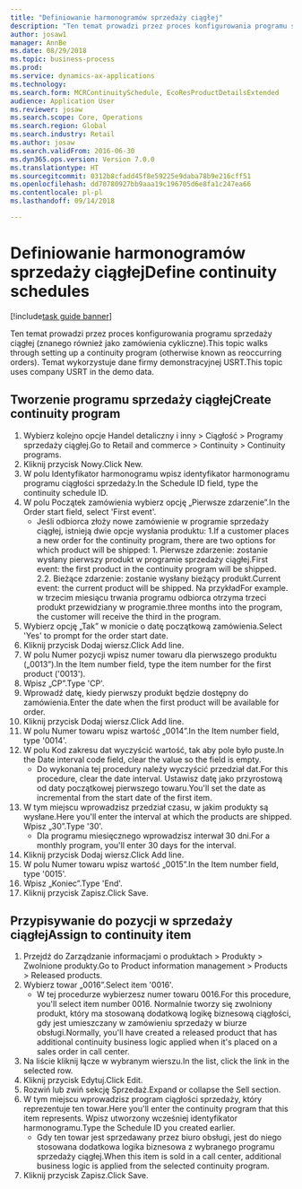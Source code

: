 ```yaml
--- 
title: "Definiowanie harmonogramów sprzedaży ciągłej"
description: "Ten temat prowadzi przez proces konfigurowania programu sprzedaży ciągłej (znanego również jako zamówienia cykliczne)."
author: josaw1
manager: AnnBe
ms.date: 08/29/2018
ms.topic: business-process
ms.prod: 
ms.service: dynamics-ax-applications
ms.technology: 
ms.search.form: MCRContinuitySchedule, EcoResProductDetailsExtended
audience: Application User
ms.reviewer: josaw
ms.search.scope: Core, Operations
ms.search.region: Global
ms.search.industry: Retail
ms.author: josaw
ms.search.validFrom: 2016-06-30
ms.dyn365.ops.version: Version 7.0.0
ms.translationtype: HT
ms.sourcegitcommit: 0312b8cfadd45f8e59225e9daba78b9e216cff51
ms.openlocfilehash: dd70780927bb9aaa19c196705d6e8fa1c247ea66
ms.contentlocale: pl-pl
ms.lasthandoff: 09/14/2018

---
```

# <a name="define-continuity-schedules"></a><span data-ttu-id="c1137-103">Definiowanie harmonogramów sprzedaży ciągłej</span><span class="sxs-lookup"><span data-stu-id="c1137-103">Define continuity schedules</span></span>

[!include[task guide banner](../includes/task-guide-banner.md)]

<span data-ttu-id="c1137-104">Ten temat prowadzi przez proces konfigurowania programu sprzedaży ciągłej (znanego również jako zamówienia cykliczne).</span><span class="sxs-lookup"><span data-stu-id="c1137-104">This topic walks through setting up a continuity program (otherwise known as reoccurring orders).</span></span> <span data-ttu-id="c1137-105">Temat wykorzystuje dane firmy demonstracyjnej USRT.</span><span class="sxs-lookup"><span data-stu-id="c1137-105">This topic uses company USRT in the demo data.</span></span>


## <a name="create-continuity-program"></a><span data-ttu-id="c1137-106">Tworzenie programu sprzedaży ciągłej</span><span class="sxs-lookup"><span data-stu-id="c1137-106">Create continuity program</span></span>
1. <span data-ttu-id="c1137-107">Wybierz kolejno opcje Handel detaliczny i inny > Ciągłość > Programy sprzedaży ciągłej.</span><span class="sxs-lookup"><span data-stu-id="c1137-107">Go to Retail and commerce > Continuity > Continuity programs.</span></span>
2. <span data-ttu-id="c1137-108">Kliknij przycisk Nowy.</span><span class="sxs-lookup"><span data-stu-id="c1137-108">Click New.</span></span>
3. <span data-ttu-id="c1137-109">W polu Identyfikator harmonogramu wpisz identyfikator harmonogramu programu ciągłości sprzedaży.</span><span class="sxs-lookup"><span data-stu-id="c1137-109">In the Schedule ID field, type the continuity schedule ID.</span></span>
4. <span data-ttu-id="c1137-110">W polu Początek zamówienia wybierz opcję „Pierwsze zdarzenie”.</span><span class="sxs-lookup"><span data-stu-id="c1137-110">In the Order start field, select 'First event'.</span></span>
    * <span data-ttu-id="c1137-111">Jeśli odbiorca złoży nowe zamówienie w programie sprzedaży ciągłej, istnieją dwie opcje wysłania produktu: 1.</span><span class="sxs-lookup"><span data-stu-id="c1137-111">If a customer places a new order for the continuity program, there are two options for which product will be shipped:  1.</span></span> <span data-ttu-id="c1137-112">Pierwsze zdarzenie: zostanie wysłany pierwszy produkt w programie sprzedaży ciągłej.</span><span class="sxs-lookup"><span data-stu-id="c1137-112">First event: the first product in the continuity program will be shipped.</span></span>  <span data-ttu-id="c1137-113">2.</span><span class="sxs-lookup"><span data-stu-id="c1137-113">2.</span></span> <span data-ttu-id="c1137-114">Bieżące zdarzenie: zostanie wysłany bieżący produkt.</span><span class="sxs-lookup"><span data-stu-id="c1137-114">Current event: the current product will be shipped.</span></span> <span data-ttu-id="c1137-115">Na przykład</span><span class="sxs-lookup"><span data-stu-id="c1137-115">For example.</span></span> <span data-ttu-id="c1137-116">w trzecim miesiącu trwania programu odbiorca otrzyma trzeci produkt przewidziany w programie.</span><span class="sxs-lookup"><span data-stu-id="c1137-116">three months into the program, the customer will receive the third in the program.</span></span>  
5. <span data-ttu-id="c1137-117">Wybierz opcję „Tak” w monicie o datę początkową zamówienia.</span><span class="sxs-lookup"><span data-stu-id="c1137-117">Select 'Yes' to prompt for the order start date.</span></span>
6. <span data-ttu-id="c1137-118">Kliknij przycisk Dodaj wiersz.</span><span class="sxs-lookup"><span data-stu-id="c1137-118">Click Add line.</span></span>
7. <span data-ttu-id="c1137-119">W polu Numer pozycji wpisz numer towaru dla pierwszego produktu („0013”).</span><span class="sxs-lookup"><span data-stu-id="c1137-119">In the Item number field, type the item number for the first product ('0013').</span></span>
8. <span data-ttu-id="c1137-120">Wpisz „CP”.</span><span class="sxs-lookup"><span data-stu-id="c1137-120">Type 'CP'.</span></span>
9. <span data-ttu-id="c1137-121">Wprowadź datę, kiedy pierwszy produkt będzie dostępny do zamówienia.</span><span class="sxs-lookup"><span data-stu-id="c1137-121">Enter the date when the first product will be available for order.</span></span>
10. <span data-ttu-id="c1137-122">Kliknij przycisk Dodaj wiersz.</span><span class="sxs-lookup"><span data-stu-id="c1137-122">Click Add line.</span></span>
11. <span data-ttu-id="c1137-123">W polu Numer towaru wpisz wartość „0014”.</span><span class="sxs-lookup"><span data-stu-id="c1137-123">In the Item number field, type '0014'.</span></span>
12. <span data-ttu-id="c1137-124">W polu Kod zakresu dat wyczyścić wartość, tak aby pole było puste.</span><span class="sxs-lookup"><span data-stu-id="c1137-124">In the Date interval code field, clear the value so the field is empty.</span></span>
    * <span data-ttu-id="c1137-125">Do wykonania tej procedury należy wyczyścić przedział dat.</span><span class="sxs-lookup"><span data-stu-id="c1137-125">For this procedure, clear the date interval.</span></span> <span data-ttu-id="c1137-126">Ustawisz datę jako przyrostową od daty początkowej pierwszego towaru.</span><span class="sxs-lookup"><span data-stu-id="c1137-126">You'll set the date as incremental from the start date of the first item.</span></span>  
13. <span data-ttu-id="c1137-127">W tym miejscu wprowadzisz przedział czasu, w jakim produkty są wysłane.</span><span class="sxs-lookup"><span data-stu-id="c1137-127">Here you'll enter the interval at which the products are shipped.</span></span> <span data-ttu-id="c1137-128">Wpisz „30”.</span><span class="sxs-lookup"><span data-stu-id="c1137-128">Type '30'.</span></span>
    * <span data-ttu-id="c1137-129">Dla programu miesięcznego wprowadzisz interwał 30 dni.</span><span class="sxs-lookup"><span data-stu-id="c1137-129">For a monthly program, you'll enter 30 days for the interval.</span></span>  
14. <span data-ttu-id="c1137-130">Kliknij przycisk Dodaj wiersz.</span><span class="sxs-lookup"><span data-stu-id="c1137-130">Click Add line.</span></span>
15. <span data-ttu-id="c1137-131">W polu Numer towaru wpisz wartość „0015”.</span><span class="sxs-lookup"><span data-stu-id="c1137-131">In the Item number field, type '0015'.</span></span>
16. <span data-ttu-id="c1137-132">Wpisz „Koniec”.</span><span class="sxs-lookup"><span data-stu-id="c1137-132">Type 'End'.</span></span>
17. <span data-ttu-id="c1137-133">Kliknij przycisk Zapisz.</span><span class="sxs-lookup"><span data-stu-id="c1137-133">Click Save.</span></span>

## <a name="assign-to-continuity-item"></a><span data-ttu-id="c1137-134">Przypisywanie do pozycji w sprzedaży ciągłej</span><span class="sxs-lookup"><span data-stu-id="c1137-134">Assign to continuity item</span></span>
1. <span data-ttu-id="c1137-135">Przejdź do Zarządzanie informacjami o produktach > Produkty > Zwolnione produkty.</span><span class="sxs-lookup"><span data-stu-id="c1137-135">Go to Product information management > Products > Released products.</span></span>
2. <span data-ttu-id="c1137-136">Wybierz towar „0016”.</span><span class="sxs-lookup"><span data-stu-id="c1137-136">Select item '0016'.</span></span>
    * <span data-ttu-id="c1137-137">W tej procedurze wybierzesz numer towaru 0016.</span><span class="sxs-lookup"><span data-stu-id="c1137-137">For this procedure, you'll select item number 0016.</span></span> <span data-ttu-id="c1137-138">Normalnie tworzy się zwolniony produkt, który ma stosowaną dodatkową logikę biznesową ciągłości, gdy jest umieszczany w zamówieniu sprzedaży w biurze obsługi.</span><span class="sxs-lookup"><span data-stu-id="c1137-138">Normally, you'll have created a released product that has additional continuity business logic applied when it's placed on a sales order in call center.</span></span>  
3. <span data-ttu-id="c1137-139">Na liście kliknij łącze w wybranym wierszu.</span><span class="sxs-lookup"><span data-stu-id="c1137-139">In the list, click the link in the selected row.</span></span>
4. <span data-ttu-id="c1137-140">Kliknij przycisk Edytuj.</span><span class="sxs-lookup"><span data-stu-id="c1137-140">Click Edit.</span></span>
5. <span data-ttu-id="c1137-141">Rozwiń lub zwiń sekcję Sprzedaż.</span><span class="sxs-lookup"><span data-stu-id="c1137-141">Expand or collapse the Sell section.</span></span>
6. <span data-ttu-id="c1137-142">W tym miejscu wprowadzisz program ciągłości sprzedaży, który reprezentuje ten towar.</span><span class="sxs-lookup"><span data-stu-id="c1137-142">Here you'll enter the continuity program that this item represents.</span></span> <span data-ttu-id="c1137-143">Wpisz utworzony wcześniej identyfikator harmonogramu.</span><span class="sxs-lookup"><span data-stu-id="c1137-143">Type the Schedule ID you created earlier.</span></span>
    * <span data-ttu-id="c1137-144">Gdy ten towar jest sprzedawany przez biuro obsługi, jest do niego stosowana dodatkowa logika biznesowa z wybranego programu sprzedaży ciągłej.</span><span class="sxs-lookup"><span data-stu-id="c1137-144">When this item is sold in a call center, additional business logic is applied from the selected continuity program.</span></span>  
7. <span data-ttu-id="c1137-145">Kliknij przycisk Zapisz.</span><span class="sxs-lookup"><span data-stu-id="c1137-145">Click Save.</span></span>


